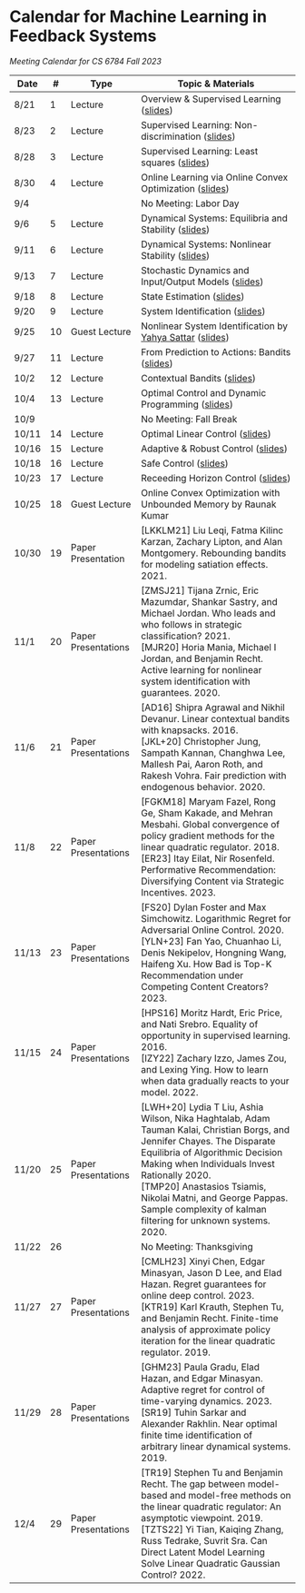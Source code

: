 # Calendar for Machine Learning in Feedback Systems
*Meeting Calendar for CS 6784 Fall 2023*

| Date | # | Type | Topic & Materials |
| --- | --- | --- | --- |
| 8/21 | 1 | Lecture | Overview & Supervised Learning ([slides](https://slides.com/sarahdean-2/01-overview-ml-in-feedback-sys-f23?token=KZeBAXzM)) |
| 8/23 | 2 | Lecture | Supervised Learning: Non-discrimination ([slides](https://slides.com/sarahdean-2/02-supervised-learning-ml-in-feedback-sys-f23?token=6gRisfM5)) |
| 8/28 | 3 | Lecture | Supervised Learning: Least squares ([slides](https://slides.com/sarahdean-2/03-supervised-learning-ml-in-feedback-sys-f23?token=2w_UDO-5)) |
| 8/30 | 4 | Lecture | Online Learning via Online Convex Optimization ([slides](https://slides.com/sarahdean-2/04-online-learning-ml-in-feedback-sys-f23?token=KiDmLN4_)) |
| 9/4 | | | No Meeting: Labor Day |
| 9/6 | 5 |  Lecture | Dynamical Systems: Equilibria and Stability ([slides](https://slides.com/sarahdean-2/05-dynamical-systems-ml-in-feedback-sys-f23?token=tTfB-j-2)) |
| 9/11 | 6 |  Lecture | Dynamical Systems: Nonlinear Stability ([slides](https://slides.com/sarahdean-2/06-dynamical-systems-ml-in-feedback-sys-f23?token=wkbfpqV5)) |
| 9/13 | 7 |  Lecture | Stochastic Dynamics and Input/Output Models ([slides](https://slides.com/sarahdean-2/07-dynamical-systems-ml-in-feedback-sys-f23?token=TIxlckf9)) |
| 9/18 | 8 |  Lecture | State Estimation ([slides](https://slides.com/sarahdean-2/08-state-estimation-ml-in-feedback-sys-f23?token=Oohri6Hm)) | 
| 9/20 | 9 |  Lecture | System Identification ([slides](https://slides.com/sarahdean-2/09-sys-id-ml-in-feedback-sys-f23?token=ZTiqIrGP)) |
| 9/25 | 10 | Guest Lecture | Nonlinear System Identification by [Yahya Sattar](https://yahya-sattar.github.io/) ([slides](https://github.com/ml-feedback-sys/materials-f23/blob/main/notebooks/ML_Feedback_Lec10.pdf)) |
| 9/27 | 11 | Lecture | From Prediction to Actions: Bandits ([slides](https://slides.com/sarahdean-2/11-bandits-ml-in-feedback-sys-f23?token=hEjgubdB)) |
| 10/2 | 12 | Lecture | Contextual Bandits ([slides](https://slides.com/sarahdean-2/12-bandits-ml-in-feedback-sys-f23?token=x5xhFh17)) | 
| 10/4 | 13 | Lecture | Optimal Control and Dynamic Programming ([slides](https://slides.com/sarahdean-2/13-optimal-control-ml-in-feedback-sys-f23?token=NDoptegF)) |
| 10/9 | | | No Meeting: Fall Break |
| 10/11 | 14 | Lecture | Optimal Linear Control ([slides](https://slides.com/sarahdean-2/14-optimal-control-ml-in-feedback-sys-f23?token=KZdEfxix)) |
| 10/16 | 15 | Lecture | Adaptive & Robust Control ([slides](https://slides.com/sarahdean-2/15-optimal-control-ml-in-feedback-sys-f23?token=U1wdkqPR)) |
| 10/18 | 16 | Lecture | Safe Control ([slides](https://slides.com/sarahdean-2/16-safe-control-ml-in-feedback-sys-f23?token=nhIRPMGq)) |
| 10/23 | 17 | Lecture | Receeding Horizon Control ([slides](https://slides.com/sarahdean-2/17-model-predictive-control-ml-in-feedback-sys-f23?token=T6PfG13t)) |
| 10/25 | 18 | Guest Lecture | Online Convex Optimization with Unbounded Memory by Raunak Kumar |
| 10/30 | 19 | Paper Presentation | [LKKLM21] Liu Leqi, Fatma Kilinc Karzan, Zachary Lipton, and Alan Montgomery. Rebounding bandits for modeling satiation effects. 2021. |
| 11/1 | 20 | Paper Presentations | [ZMSJ21] Tijana Zrnic, Eric Mazumdar, Shankar Sastry, and Michael Jordan. Who leads and who follows in strategic classification? 2021. <br> [MJR20] Horia Mania, Michael I Jordan, and Benjamin Recht. Active learning for nonlinear system identification with guarantees. 2020.|
| 11/6 | 21 | Paper Presentations | [AD16] Shipra Agrawal and Nikhil Devanur. Linear contextual bandits with knapsacks. 2016. <br> [JKL+20] Christopher Jung, Sampath Kannan, Changhwa Lee, Mallesh Pai, Aaron Roth, and Rakesh Vohra. Fair prediction with endogenous behavior. 2020. |
| 11/8 | 22 | Paper Presentations | [FGKM18] Maryam Fazel, Rong Ge, Sham Kakade, and Mehran Mesbahi. Global convergence of policy gradient methods for the linear quadratic regulator. 2018. <br> [ER23] Itay Eilat, Nir Rosenfeld. Performative Recommendation: Diversifying Content via Strategic Incentives. 2023. |
| 11/13 | 23 | Paper Presentations | [FS20] Dylan Foster and Max Simchowitz. Logarithmic Regret for Adversarial Online Control. 2020. <br> [YLN+23] Fan Yao, Chuanhao Li, Denis Nekipelov, Hongning Wang, Haifeng Xu. How Bad is Top-K Recommendation under Competing Content Creators? 2023. |
| 11/15 | 24 | Paper Presentations | [HPS16] Moritz Hardt, Eric Price, and Nati Srebro. Equality of opportunity in supervised learning. 2016. <br> [IZY22] Zachary Izzo, James Zou, and Lexing Ying. How to learn when data gradually reacts to your model. 2022. |
| 11/20 | 25 | Paper Presentations | [LWH+20] Lydia T Liu, Ashia Wilson, Nika Haghtalab, Adam Tauman Kalai, Christian Borgs, and Jennifer Chayes. The Disparate Equilibria of Algorithmic Decision Making when Individuals Invest Rationally 2020. <br> [TMP20] Anastasios Tsiamis, Nikolai Matni, and George Pappas. Sample complexity of kalman filtering for unknown systems. 2020. |
| 11/22 | 26 | | No Meeting: Thanksgiving |
| 11/27 | 27 | Paper Presentations | [CMLH23] Xinyi Chen, Edgar Minasyan, Jason D Lee, and Elad Hazan. Regret guarantees for online deep control. 2023. <br> [KTR19] Karl Krauth, Stephen Tu, and Benjamin Recht. Finite-time analysis of approximate policy iteration for the linear quadratic regulator. 2019. |
| 11/29 | 28 | Paper Presentations | [GHM23] Paula Gradu, Elad Hazan, and Edgar Minasyan. Adaptive regret for control of time-varying dynamics. 2023. <br> [SR19] Tuhin Sarkar and Alexander Rakhlin. Near optimal finite time identification of arbitrary linear dynamical systems. 2019. |
| 12/4 | 29 | Paper Presentations | [TR19] Stephen Tu and Benjamin Recht. The gap between model-based and model-free methods on the linear quadratic regulator: An asymptotic viewpoint. 2019. <br> [TZTS22] Yi Tian, Kaiqing Zhang, Russ Tedrake, Suvrit Sra. Can Direct Latent Model Learning Solve Linear Quadratic Gaussian Control? 2022. |
